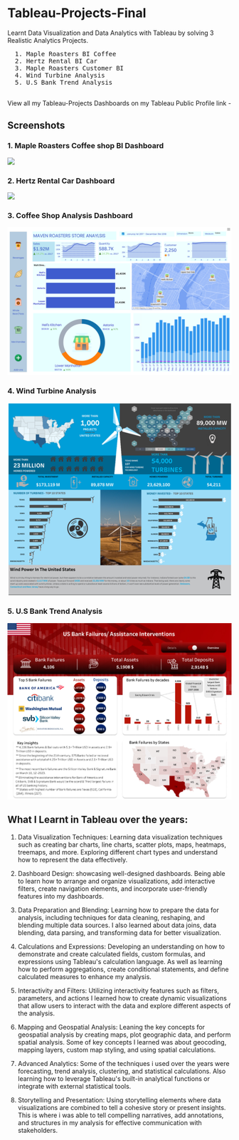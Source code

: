 # Tableau-Projects-Final
Learnt Data Visualization and Data Analytics with Tableau by solving 3 Realistic Analytics Projects.

  <pre>
  1. Maple Roasters BI Coffee   
  2. Hertz Rental BI Car           
  3. Maple Roasters Customer BI 
  4. Wind Turbine Analysis
  5. U.S Bank Trend Analysis
  </pre>

View all my Tableau-Projects Dashboards on my Tableau Public Profile link - 

## Screenshots

### 1. Maple Roasters Coffee shop BI Dashboard

<img src = "https://github.com/Trencio/Tableau-Projects-Final/blob/main/Maple%20Roasters%20BI%20Analysis.png"/>





### 2. Hertz Rental Car Dashboard 

<img src = "https://github.com/Trencio/Tableau-Projects-Final/blob/main/Hertz%20Rental%20Car%20BI%20Analysis%20.png/">





### 3. Coffee Shop Analysis Dashboard 

<img src = "https://github.com/Trencio/Tableau-Projects/blob/main/Maven%20Roasters%20Customter%20Analysis%20.png/">


### 4. Wind Turbine Analysis 

<img src = "https://github.com/Trencio/Tableau-Projects/blob/main/Wind%20Turbine%20Analysis.jpg"/>

### 5. U.S Bank Trend Analysis 

<img src = "https://github.com/Trencio/Tableau-Projects/blob/main/U.S%20Bank%20Failures%20Analysis.jpg"/> 


## What I Learnt in Tableau over the years: 

1. Data Visualization Techniques: Learning  data visualization techniques such as creating bar charts, line charts, scatter plots, maps, heatmaps, treemaps, and more. Exploring different chart types and  understand how to represent the data effectively.

2. Dashboard Design:  showcasing well-designed dashboards. Being able to  learn how to arrange and organize visualizations, add interactive filters, create navigation elements, and incorporate user-friendly features into my dashboards.

3. Data Preparation and Blending: Learning  how to prepare the data for analysis, including techniques for data cleaning, reshaping, and blending multiple data sources. I also  learned about data joins, data blending, data parsing, and transforming data for better visualization.

4. Calculations and Expressions: Developing an understanding on how to  demonstrate and  create calculated fields, custom formulas, and expressions using Tableau's calculation language. As well as learning  how to perform aggregations, create conditional statements, and define calculated measures to enhance my analysis.

5. Interactivity and Filters: Utilizing interactivity features such as filters, parameters, and actions I  learned how to create dynamic visualizations that allow users to interact with the data and explore different aspects of the analysis.

6. Mapping and Geospatial Analysis: Leaning the key concepts for geospatial analysis by  creating  maps, plot geographic data, and perform spatial analysis. Some of key concepts I learned was  about geocoding, mapping layers, custom map styling, and using spatial calculations.

7. Advanced Analytics: Some of the techniques i used over the years were forecasting, trend analysis, clustering, and statistical calculations. Also learning how to  leverage Tableau's built-in analytical functions or integrate with external statistical tools.

8. Storytelling and Presentation: Using storytelling elements where data visualizations are combined to tell a cohesive story or present insights. This is where i was able to tell  compelling narratives, add annotations, and structures in my analysis for effective communication with stakeholders. 
